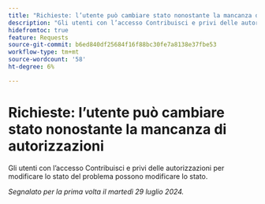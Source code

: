 ```yaml
---
title: "Richieste: l’utente può cambiare stato nonostante la mancanza di autorizzazioni"
description: "Gli utenti con l’accesso Contribuisci e privi delle autorizzazioni per modificare lo stato del problema possono cambiare lo stato."
hidefromtoc: true
feature: Requests
source-git-commit: b6ed840df25684f16f88bc30fe7a8138e37fbe53
workflow-type: tm+mt
source-wordcount: '58'
ht-degree: 6%

---
```



# Richieste: l’utente può cambiare stato nonostante la mancanza di autorizzazioni

Gli utenti con l’accesso Contribuisci e privi delle autorizzazioni per modificare lo stato del problema possono modificare lo stato.

_Segnalato per la prima volta il martedì 29 luglio 2024._
